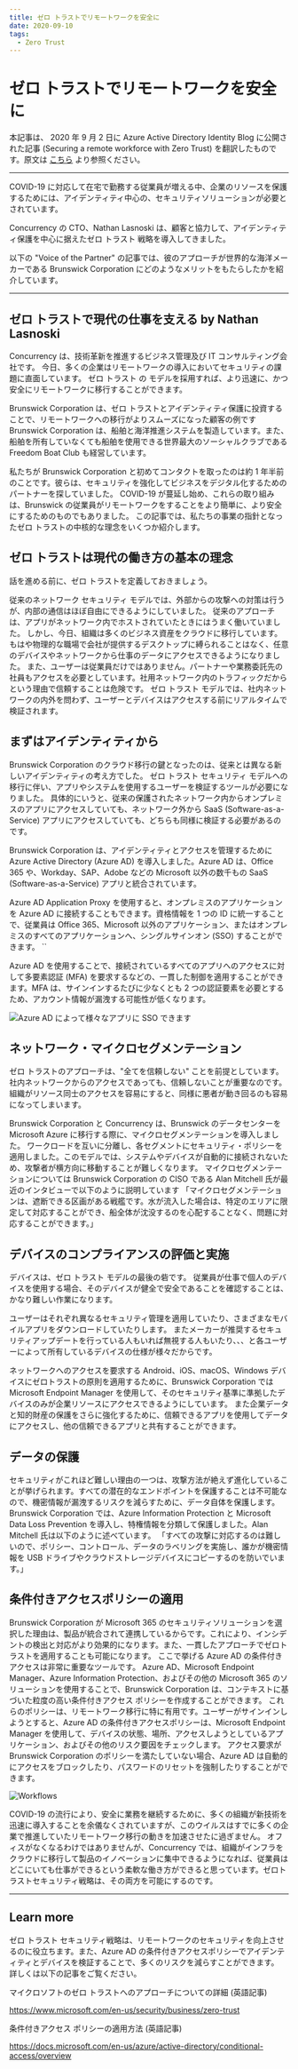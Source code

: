```yaml
---
title: ゼロ トラストでリモートワークを安全に 
date: 2020-09-10
tags: 
  - Zero Trust
---
```

# ゼロ トラストでリモートワークを安全に

本記事は、 2020 年 9 月 2 日に Azure Active Directory Identity Blog に公開された記事 (Securing a remote workforce with Zero Trust) を翻訳したものです。原文は [こちら](https://techcommunity.microsoft.com/t5/azure-active-directory-identity/securing-a-remote-workforce-with-zero-trust/ba-p/1623996) より参照ください。

---

COVID-19 に対応して在宅で勤務する従業員が増える中、企業のリソースを保護するためには、アイデンティティ中心の、セキュリティソリューションが必要とされています。

Concurrency の CTO、Nathan Lasnoski は、顧客と協力して、アイデンティティ保護を中心に据えたゼロ トラスト 戦略を導入してきました。

以下の "Voice of the Partner" の記事では、彼のアプローチが世界的な海洋メーカーである Brunswick Corporation にどのようなメリットをもたらしたかを紹介しています。

---
 

## ゼロ トラストで現代の仕事を支える by Nathan Lasnoski

Concurrency は、技術革新を推進するビジネス管理及び IT コンサルティング会社です。
今日、多くの企業はリモートワークの導入においてセキュリティの課題に直面しています。
ゼロ トラスト の モデルを採用すれば、より迅速に、かつ安全にリモートワークに移行することができます。


Brunswick Corporation は、ゼロ トラストとアイデンティティ保護に投資することで、リモートワークへの移行がよりスムーズになった顧客の例です
Brunswick Corporation は、船舶と海洋推進システムを製造しています。また、船舶を所有していなくても船舶を使用できる世界最大のソーシャルクラブである Freedom Boat Club も経営しています。


私たちが Brunswick Corporation と初めてコンタクトを取ったのは約 1 年半前のことです。彼らは、セキュリティを強化してビジネスをデジタル化するためのパートナーを探していました。
COVID-19 が蔓延し始め、これらの取り組みは、Brunswick の従業員がリモートワークをすることをより簡単に、より安全にするためのものでもありました。
この記事では、私たちの事業の指針となったゼロ トラストの中核的な理念をいくつか紹介します。

 
## ゼロ トラストは現代の働き方の基本の理念


話を進める前に、ゼロ トラストを定義しておきましょう。


従来のネットワーク セキュリティ モデルでは、外部からの攻撃への対策は行うが、内部の通信はほぼ自由にできるようにしていました。
従来のアプローチは、アプリがネットワーク内でホストされていたときにはうまく働いていました。
しかし、今日、組織は多くのビジネス資産をクラウドに移行しています。もはや物理的な職場で会社が提供するデスクトップに縛られることはなく、任意のデバイスやネットワークから仕事のデータにアクセスできるようになりました。
また、ユーザーは従業員だけではありません。パートナーや業務委託先の社員もアクセスを必要としています。社用ネットワーク内のトラフィックだからという理由で信頼することは危険です。
ゼロ トラスト モデルでは、社内ネットワークの内外を問わず、ユーザーとデバイスはアクセスする前にリアルタイムで検証されます。

 

## まずはアイデンティティから
Brunswick Corporation のクラウド移行の鍵となったのは、従来とは異なる新しいアイデンティティの考え方でした。
ゼロ トラスト セキュリティ モデルへの移行に伴い、アプリやシステムを使用するユーザーを検証するツールが必要になりました。
具体的にいうと、従来の保護されたネットワーク内からオンプレミスのアプリにアクセスしていても、ネットワーク外から SaaS (Software-as-a-Service) アプリにアクセスしていても、どちらも同様に検証する必要があるのです。



Brunswick Corporation は、アイデンティティとアクセスを管理するために Azure Active Directory (Azure AD) を導入しました。Azure AD は、Office 365 や、Workday、SAP、Adobe などの Microsoft 以外の数千もの SaaS (Software-as-a-Service) アプリと統合されています。


Azure AD Application Proxy を使用すると、オンプレミスのアプリケーションを Azure AD に接続することもできます。資格情報を 1 つの ID に統一することで、従業員は Office 365、Microsoft 以外のアプリケーション、またはオンプレミスのすべてのアプリケーションへ、シングルサインオン (SSO) することができます。
``

Azure AD を使用することで、接続されているすべてのアプリへのアクセスに対して多要素認証 (MFA) を要求するなどの、一貫した制御を適用することができます。MFA は、サインインするたびに少なくとも 2 つの認証要素を必要とするため、アカウント情報が漏洩する可能性が低くなります。


![Azure AD によって様々なアプリに SSO できます](./remote-workforce-with-zero-trust/workflow.png)


## ネットワーク・マイクロセグメンテーション
ゼロ トラストのアプローチは、"全てを信頼しない" ことを前提としています。
社内ネットワークからのアクセスであっても、信頼しないことが重要なのです。
組織がリソース同士のアクセスを容易にすると、同様に悪者が動き回るのも容易になってしまいます。


Brunswick Corporation と Concurrency は、Brunswick のデータセンターを Microsoft Azure に移行する際に、マイクロセグメンテーションを導入しました。
ワークロードを互いに分離し、各セグメントにセキュリティ・ポリシーを適用しました。このモデルでは、システムやデバイスが自動的に接続されないため、攻撃者が横方向に移動することが難しくなります。
マイクロセグメンテーションについては Brunswick Corporation の CISO である Alan Mitchell 氏が最近のインタビューで以下のように説明しています
「マイクロセグメンテーションは、遮断できる区画がある戦艦です。水が流入した場合は、特定のエリアに限定して対応することができ、船全体が沈没するのを心配することなく、問題に対応することができます。」

 

## デバイスのコンプライアンスの評価と実施
デバイスは、ゼロ トラスト モデルの最後の砦です。
従業員が仕事で個人のデバイスを使用する場合、そのデバイスが健全で安全であることを確認することは、かなり難しい作業になります。


ユーザーはそれぞれ異なるセキュリティ管理を適用していたり、さまざまなモバイルアプリをダウンロードしていたりします。
またメーカーが推奨するセキュリティアップデートを行っている人もいれば無視する人もいたり、、、と各ユーザーによって所有しているデバイスの仕様が様々だからです。

ネットワークへのアクセスを要求する Android、iOS、macOS、Windows デバイスにゼロトラストの原則を適用するために、Brunswick Corporation では Microsoft Endpoint Manager を使用して、そのセキュリティ基準に準拠したデバイスのみが企業リソースにアクセスできるようにしています。
また企業データと知的財産の保護をさらに強化するために、信頼できるアプリを使用してデータにアクセスし、他の信頼できるアプリと共有することができます。


## データの保護

セキュリティがこれほど難しい理由の一つは、攻撃方法が絶えず進化していることが挙げられます。すべての潜在的なエンドポイントを保護することは不可能なので、機密情報が漏洩するリスクを減らすために、データ自体を保護します。
Brunswick Corporation では、Azure Information Protection と Microsoft Data Loss Prevention を導入し、特権情報を分類して保護しました。Alan Mitchell 氏は以下のように述べています。
「すべての攻撃に対応するのは難しいので、ポリシー、コントロール、データのラベリングを実施し、誰かが機密情報を USB ドライブやクラウドストレージデバイスにコピーするのを防いでいます。」


## 条件付きアクセスポリシーの適用

Brunswick Corporation が Microsoft 365 のセキュリティソリューションを選択した理由は、製品が統合されて連携しているからです。これにより、インシデントの検出と対応がより効果的になります。また、一貫したアプローチでゼロトラストを適用することも可能になります。
ここで挙げる Azure AD の条件付きアクセスは非常に重要なツールです。
Azure AD、Microsoft Endpoint Manager、Azure Information Protection、およびその他の Microsoft 365 のソリューションを使用することで、Brunswick Corporation は、コンテキストに基づいた粒度の高い条件付きアクセス ポリシーを作成することができます。
これらのポリシーは、リモートワーク移行に特に有用です。ユーザーがサインインしようとすると、Azure AD の条件付きアクセスポリシーは、Microsoft Endpoint Manager を使用して、デバイスの状態、場所、アクセスしようとしているアプリケーション、およびその他のリスク要因をチェックします。
アクセス要求が Brunswick Corporation のポリシーを満たしていない場合、Azure AD は自動的にアクセスをブロックしたり、パスワードのリセットを強制したりすることができます。

![Workflows](./remote-workforce-with-zero-trust/workflow.png)

COVID-19 の流行により、安全に業務を継続するために、多くの組織が新技術を迅速に導入することを余儀なくされていますが、このウイルスはすでに多くの企業で推進していたリモートワーク移行の動きを加速させたに過ぎません。
オフィスがなくなるわけではありませんが、Concurrency では、組織がインフラをクラウドに移行して製品のイノベーションに集中できるようになれば、従業員はどこにいても仕事ができるという柔軟な働き方ができると思っています。ゼロトラストセキュリティ戦略は、その両方を可能にするのです。

 
---

## Learn more

ゼロ トラスト セキュリティ戦略は、リモートワークのセキュリティを向上させるのに役立ちます。また、Azure AD の条件付きアクセスポリシーでアイデンティティとデバイスを検証することで、多くのリスクを減らすことができます。  
詳しくは以下の記事をご覧ください。

マイクロソフトのゼロ トラストへのアプローチについての詳細 (英語記事)

https://www.microsoft.com/en-us/security/business/zero-trust

条件付きアクセス ポリシーの適用方法 (英語記事)


https://docs.microsoft.com/en-us/azure/active-directory/conditional-access/overview
